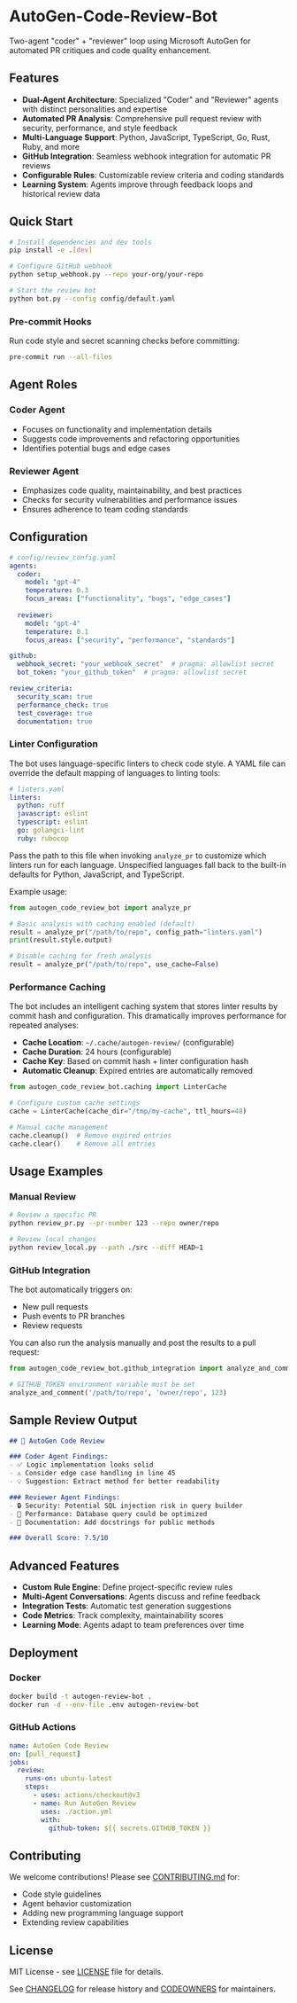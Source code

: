 # AutoGen-Code-Review-Bot

Two-agent "coder" + "reviewer" loop using Microsoft AutoGen for automated PR critiques and code quality enhancement.

## Features

- **Dual-Agent Architecture**: Specialized "Coder" and "Reviewer" agents with distinct personalities and expertise
- **Automated PR Analysis**: Comprehensive pull request review with security, performance, and style feedback
- **Multi-Language Support**: Python, JavaScript, TypeScript, Go, Rust, Ruby, and more
- **GitHub Integration**: Seamless webhook integration for automatic PR reviews
- **Configurable Rules**: Customizable review criteria and coding standards
- **Learning System**: Agents improve through feedback loops and historical review data

## Quick Start

```bash
# Install dependencies and dev tools
pip install -e .[dev]

# Configure GitHub webhook
python setup_webhook.py --repo your-org/your-repo

# Start the review bot
python bot.py --config config/default.yaml
```

### Pre-commit Hooks
Run code style and secret scanning checks before committing:

```bash
pre-commit run --all-files
```

## Agent Roles

### Coder Agent
- Focuses on functionality and implementation details
- Suggests code improvements and refactoring opportunities
- Identifies potential bugs and edge cases

### Reviewer Agent
- Emphasizes code quality, maintainability, and best practices
- Checks for security vulnerabilities and performance issues
- Ensures adherence to team coding standards

## Configuration

```yaml
# config/review_config.yaml
agents:
  coder:
    model: "gpt-4"
    temperature: 0.3
    focus_areas: ["functionality", "bugs", "edge_cases"]
  
  reviewer:
    model: "gpt-4"
    temperature: 0.1
    focus_areas: ["security", "performance", "standards"]

github:
  webhook_secret: "your_webhook_secret"  # pragma: allowlist secret
  bot_token: "your_github_token"  # pragma: allowlist secret

review_criteria:
  security_scan: true
  performance_check: true
  test_coverage: true
  documentation: true
```

### Linter Configuration

The bot uses language-specific linters to check code style. A YAML file can
override the default mapping of languages to linting tools:

```yaml
# linters.yaml
linters:
  python: ruff
  javascript: eslint
  typescript: eslint
  go: golangci-lint
  ruby: rubocop
```

Pass the path to this file when invoking `analyze_pr` to customize which
linters run for each language.
Unspecified languages fall back to the built-in defaults for Python,
JavaScript, and TypeScript.

Example usage:

```python
from autogen_code_review_bot import analyze_pr

# Basic analysis with caching enabled (default)
result = analyze_pr("/path/to/repo", config_path="linters.yaml")
print(result.style.output)

# Disable caching for fresh analysis
result = analyze_pr("/path/to/repo", use_cache=False)
```

### Performance Caching

The bot includes an intelligent caching system that stores linter results by commit hash and configuration. This dramatically improves performance for repeated analyses:

- **Cache Location**: `~/.cache/autogen-review/` (configurable)
- **Cache Duration**: 24 hours (configurable)
- **Cache Key**: Based on commit hash + linter configuration hash
- **Automatic Cleanup**: Expired entries are automatically removed

```python
from autogen_code_review_bot.caching import LinterCache

# Configure custom cache settings
cache = LinterCache(cache_dir="/tmp/my-cache", ttl_hours=48)

# Manual cache management
cache.cleanup()  # Remove expired entries
cache.clear()    # Remove all entries
```

## Usage Examples

### Manual Review
```bash
# Review a specific PR
python review_pr.py --pr-number 123 --repo owner/repo

# Review local changes
python review_local.py --path ./src --diff HEAD~1
```

### GitHub Integration
The bot automatically triggers on:
- New pull requests
- Push events to PR branches
- Review requests

You can also run the analysis manually and post the results to a pull request:

```python
from autogen_code_review_bot.github_integration import analyze_and_comment

# GITHUB_TOKEN environment variable must be set
analyze_and_comment('/path/to/repo', 'owner/repo', 123)
```

## Sample Review Output

```markdown
## 🤖 AutoGen Code Review

### Coder Agent Findings:
- ✅ Logic implementation looks solid
- ⚠️ Consider edge case handling in line 45
- 💡 Suggestion: Extract method for better readability

### Reviewer Agent Findings:
- 🔒 Security: Potential SQL injection risk in query builder
- 🚀 Performance: Database query could be optimized
- 📝 Documentation: Add docstrings for public methods

### Overall Score: 7.5/10
```

## Advanced Features

- **Custom Rule Engine**: Define project-specific review rules
- **Multi-Agent Conversations**: Agents discuss and refine feedback
- **Integration Tests**: Automatic test generation suggestions
- **Code Metrics**: Track complexity, maintainability scores
- **Learning Mode**: Agents adapt to team preferences over time

## Deployment

### Docker
```bash
docker build -t autogen-review-bot .
docker run -d --env-file .env autogen-review-bot
```

### GitHub Actions
```yaml
name: AutoGen Code Review
on: [pull_request]
jobs:
  review:
    runs-on: ubuntu-latest
    steps:
      - uses: actions/checkout@v3
      - name: Run AutoGen Review
        uses: ./action.yml
        with:
          github-token: ${{ secrets.GITHUB_TOKEN }}
```

## Contributing

We welcome contributions! Please see [CONTRIBUTING.md](CONTRIBUTING.md) for:
- Code style guidelines
- Agent behavior customization
- Adding new programming language support
- Extending review capabilities

## License

MIT License - see [LICENSE](LICENSE) file for details.

See [CHANGELOG](CHANGELOG.md) for release history and [CODEOWNERS](.github/CODEOWNERS) for maintainers.
